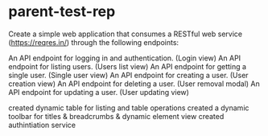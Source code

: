# parent-test-rep

Create a simple web application that consumes a RESTful web service (https://reqres.in/) through the following endpoints:

An API endpoint for logging in and authentication. (Login view)
An API endpoint for listing users. (Users list view)
An API endpoint for getting a single user. (Single user view)
An API endpoint for creating a user. (User creation view)
An API endpoint for deleting a user. (User removal modal)
An API endpoint for updating a user. (User updating view)


created dynamic table for listing and table operations 
created a dynamic toolbar for titles & breadcrumbs & dynamic element view 
created authintiation service 
